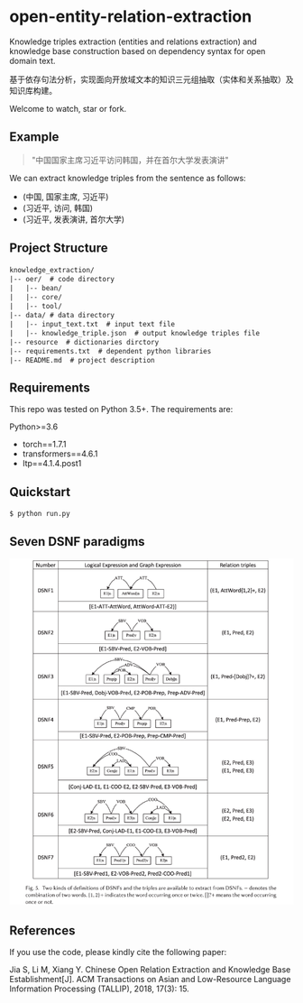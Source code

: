 # open-entity-relation-extraction

Knowledge triples extraction (entities and relations extraction) and knowledge base construction based on dependency syntax for open domain text.

基于依存句法分析，实现面向开放域文本的知识三元组抽取（实体和关系抽取）及知识库构建。

Welcome to watch, star or fork.

## Example

> "中国国家主席习近平访问韩国，并在首尔大学发表演讲"

We can extract knowledge triples from the sentence as follows:

- (中国, 国家主席, 习近平)
- (习近平, 访问, 韩国)
- (习近平, 发表演讲, 首尔大学)

## Project Structure

```
knowledge_extraction/
|-- oer/  # code directory
|   |-- bean/
|   |-- core/
|   |-- tool/
|-- data/ # data directory
|   |-- input_text.txt  # input text file
|   |-- knowledge_triple.json  # output knowledge triples file
|-- resource  # dictionaries dirctory
|-- requirements.txt  # dependent python libraries
|-- README.md  # project description
```

## Requirements

This repo was tested on Python 3.5+. The requirements are:

Python>=3.6
- torch==1.7.1
- transformers==4.6.1
- ltp==4.1.4.post1

## Quickstart

```bash
$ python run.py
```

## Seven DSNF paradigms

![DSNF](./img/DSNF.png)

## References

If you use the code, please kindly cite the following paper:

Jia S, Li M, Xiang Y. Chinese Open Relation Extraction and Knowledge Base Establishment[J]. ACM Transactions on Asian and Low-Resource Language Information Processing (TALLIP), 2018, 17(3): 15.
